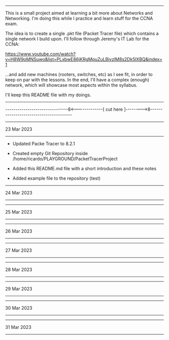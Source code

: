 ***********************************************************************************************************
This is a small project aimed at learning a bit more about Networks and Networking.
I'm doing this while I practice and learn stuff for the CCNA exam.

The idea is to create a single .pkt file (Packet Tracer file) which contains a single network I build upon.
I'll follow through Jeremy's IT Lab for the CCNA:

https://www.youtube.com/watch?v=H8W9oMNSuwo&list=PLxbwE86jKRgMpuZuLBivzlM8s2Dk5lXBQ&index=1


...and add new machines (rooters, switches, etc) as I see fit, in order to keep on par with the lessons.
In the end, I'll have a complex (enough) network, which will showcase most aspects within the syllabus.

I'll keep this README file with my doings.
***********************************************************************************************************

-------------------------------8<-------------[ cut here ]-------->8---------------------------------------


***********
23 Mar 2023
***********

- Updated Packe Tracer to 8.2.1

- Created empty Git Repository inside /home/ricardo/PLAYGROUND/PacketTracerProject

- Added this README.md file with a short introduction and these notes

- Added example file to the repository (test)


***********
24 Mar 2023
***********


***********
25 Mar 2023
***********


***********
26 Mar 2023
***********


***********
27 Mar 2023
***********


***********
28 Mar 2023
***********


***********
29 Mar 2023
***********


***********
30 Mar 2023
***********


***********
31 Mar 2023
***********









